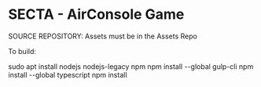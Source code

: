 SECTA - AirConsole Game
=======================

SOURCE REPOSITORY: Assets must be in the Assets Repo

To build:

sudo apt install nodejs nodejs-legacy npm
npm install --global gulp-cli
npm install --global typescript
npm install
